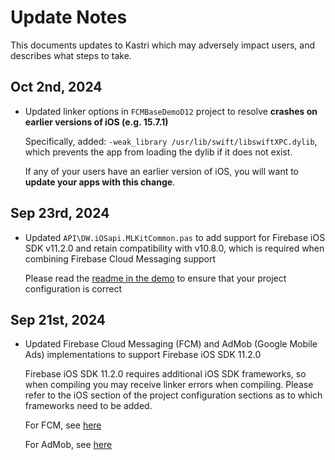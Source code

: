 # Update Notes

This documents updates to Kastri which may adversely impact users, and describes what steps to take.

## Oct 2nd, 2024

* Updated linker options in `FCMBaseDemoD12` project to resolve **crashes on earlier versions of iOS (e.g. 15.7.1)**
  
  Specifically, added: `-weak_library /usr/lib/swift/libswiftXPC.dylib`, which prevents the app from loading the dylib if it does not exist.

  If any of your users have an earlier version of iOS, you will want to **update your apps with this change**.

## Sep 23rd, 2024

* Updated `API\DW.iOSapi.MLKitCommon.pas` to add support for Firebase iOS SDK v11.2.0 and retain compatibility with v10.8.0, which is required when combining Firebase Cloud Messaging support
  
  Please read the [readme in the demo](https://github.com/DelphiWorlds/Kastri/tree/master/Demos/BarcodeReader) to ensure that your project configuration is correct

## Sep 21st, 2024

* Updated Firebase Cloud Messaging (FCM) and AdMob (Google Mobile Ads) implementations to support Firebase iOS SDK 11.2.0
  
  Firebase iOS SDK 11.2.0 requires additional iOS SDK frameworks, so when compiling you may receive linker errors when compiling. Please refer to the iOS section of the project configuration sections as to which frameworks need to be added.

  For FCM, see [here](https://github.com/DelphiWorlds/Kastri/tree/master/Demos/FCMRebooted#firebase-sdk)

  For AdMob, see [here](https://github.com/DelphiWorlds/Kastri/blob/master/Demos/AdMob/ReadMe.md#firebase-sdk)


 

